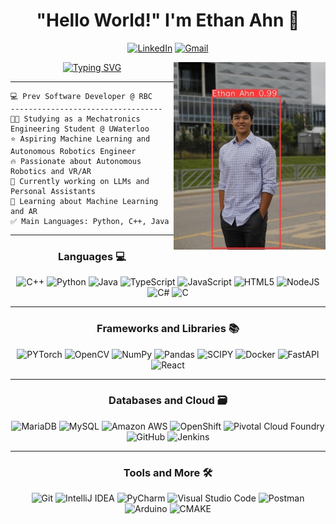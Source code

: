 <h1 align="center">
"Hello World!" I'm Ethan Ahn 👋
</h1>

<div align="center">

[![LinkedIn](https://img.shields.io/badge/LinkedIn-%230077B5.svg?style=for-the-badge&logo=LinkedIn&logoColor=white)](https://www.linkedin.com/in/ethanahn/)
[![Gmail](https://img.shields.io/badge/Gmail-%23D14836.svg?style=for-the-badge&logo=Gmail&logoColor=white)](mailto:ethan@tower10labs.com)
</div>

<img align="right" border-radius=100px src="test_annotated.jpg" alt="Ethan Ahn ML object detection with yolov8" height=300>

<div align="center">
<a href="https://git.io/typing-svg"><img src="https://readme-typing-svg.demolab.com?font=Source+Code+Pro&weight=700&pause=1000&color=5C5DE1&center=true&vCenter=true&width=435&lines=Mechatronics+Engineering+Student;ML+%7C+AR+%7C+BCI+Enthusiast;Full+Stack+Developer;Lifelong+Learner" alt="Typing SVG" /></a>
</div>

<hr>


```
💻 Prev Software Developer @ RBC
----------------------------------
👨‍💻 Studying as a Mechatronics Engineering Student @ UWaterloo
⭐ Aspiring Machine Learning and Autonomous Robotics Engineer
🔥 Passionate about Autonomous Robotics and VR/AR
🔭 Currently working on LLMs and Personal Assistants
🌱 Learning about Machine Learning and AR
✅ Main Languages: Python, C++, Java
```

<hr>

<h3 align="center">
Languages 💻 
</h3>

<div align="center">

![C++](https://img.shields.io/badge/c++-%2300599C.svg?style=for-the-badge&logo=c%2B%2B&logoColor=white)
![Python](https://img.shields.io/badge/python-%2314354C.svg?style=for-the-badge&logo=python&logoColor=white)
![Java](https://img.shields.io/badge/java-%23007396.svg?style=for-the-badge&logo=java&logoColor=white)
![TypeScript](https://img.shields.io/badge/typescript-%23007ACC.svg?style=for-the-badge&logo=typescript&logoColor=white)
![JavaScript](https://img.shields.io/badge/javascript-%23323330.svg?style=for-the-badge&logo=javascript&logoColor=%23F7DF1E)
![HTML5](https://img.shields.io/badge/html5-%23E34F26.svg?style=for-the-badge&logo=html5&logoColor=white)
![NodeJS](https://img.shields.io/badge/node.js-%2343853D.svg?style=for-the-badge&logo=node.js&logoColor=white)
![C#](https://img.shields.io/badge/c%23-%23239120.svg?style=for-the-badge&logo=c-sharp&logoColor=white)
![C](https://img.shields.io/badge/c-%2300599C.svg?style=for-the-badge&logo=c&logoColor=white)

</div>

<hr>

<h3 align="center">
Frameworks and Libraries 📚
</h3>

<div align="center">

![PYTorch](https://img.shields.io/badge/PyTorch-%23EE4C2C.svg?style=for-the-badge&logo=PyTorch&logoColor=white)
![OpenCV](https://img.shields.io/badge/OpenCV-%23white.svg?style=for-the-badge&logo=OpenCV&logoColor=white)
![NumPy](https://img.shields.io/badge/NumPy-%23013243.svg?style=for-the-badge&logo=NumPy&logoColor=white)
![Pandas](https://img.shields.io/badge/Pandas-%23150458.svg?style=for-the-badge&logo=Pandas&logoColor=white)
![SCIPY](https://img.shields.io/badge/SciPy-%230C55A5.svg?style=for-the-badge&logo=SciPy&logoColor=white)
![Docker](https://img.shields.io/badge/Docker-%230db7ed.svg?style=for-the-badge&logo=Docker&logoColor=white)
![FastAPI](https://img.shields.io/badge/FastAPI-%2300C7B7.svg?style=for-the-badge&logo=FastAPI&logoColor=white)
![React](https://img.shields.io/badge/React-%2320232a.svg?style=for-the-badge&logo=React&logoColor=%2361DAFB)

</div>

<hr>

<h3 align="center">
Databases and Cloud 🗃️
</h3>

<div align="center">

![MariaDB](https://img.shields.io/badge/MariaDB-%23003535.svg?style=for-the-badge&logo=MariaDB&logoColor=white)
![MySQL](https://img.shields.io/badge/MySQL-%2300f.svg?style=for-the-badge&logo=MySQL&logoColor=white)
![Amazon AWS](https://img.shields.io/badge/Amazon%20AWS-%23232F3E.svg?style=for-the-badge&logo=amazon-aws&logoColor=white)
![OpenShift](https://img.shields.io/badge/OpenShift-%23EE4C2C.svg?style=for-the-badge&logo=OpenShift&logoColor=white)
![Pivotal Cloud Foundry](https://img.shields.io/badge/Pivotal%20Cloud%20Foundry-%234285F4.svg?style=for-the-badge&logo=Pivotal-Cloud-Foundry&logoColor=white)
![GitHub](https://img.shields.io/badge/GitHub-%23121011.svg?style=for-the-badge&logo=GitHub&logoColor=white)
![Jenkins](https://img.shields.io/badge/Jenkins-%23D24939.svg?style=for-the-badge&logo=Jenkins&logoColor=white)

</div>

<hr>

<h3 align="center">
Tools and More 🛠️
</h3>

<div align="center">

![Git](https://img.shields.io/badge/Git-%23F05033.svg?style=for-the-badge&logo=Git&logoColor=white)
![IntelliJ IDEA](https://img.shields.io/badge/IntelliJ%20IDEA-%23000000.svg?style=for-the-badge&logo=IntelliJ-IDEA&logoColor=white)
![PyCharm](https://img.shields.io/badge/PyCharm-%23000000.svg?style=for-the-badge&logo=PyCharm&logoColor=white)
![Visual Studio Code](https://img.shields.io/badge/Visual%20Studio%20Code-%23007ACC.svg?style=for-the-badge&logo=Visual-Studio-Code&logoColor=white)
![Postman](https://img.shields.io/badge/Postman-%23FF6C37.svg?style=for-the-badge&logo=Postman&logoColor=white)
![Arduino](https://img.shields.io/badge/Arduino-%2300979D.svg?style=for-the-badge&logo=Arduino&logoColor=white)
![CMAKE](https://img.shields.io/badge/CMAKE-%230081CC.svg?style=for-the-badge&logo=CMAKE&logoColor=white)
